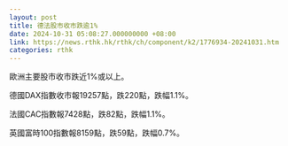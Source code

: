 ```yaml
---
layout: post
title: 德法股市收市跌逾1%
date: 2024-10-31 05:08:27.000000000 +08:00
link: https://news.rthk.hk/rthk/ch/component/k2/1776934-20241031.htm
categories: rthk
---
```


歐洲主要股市收市跌近1%或以上。

德國DAX指數收市報19257點，跌220點，跌幅1.1%。

法國CAC指數報7428點，跌82點，跌幅1.1%。

英國富時100指數報8159點，跌59點，跌幅0.7%。
